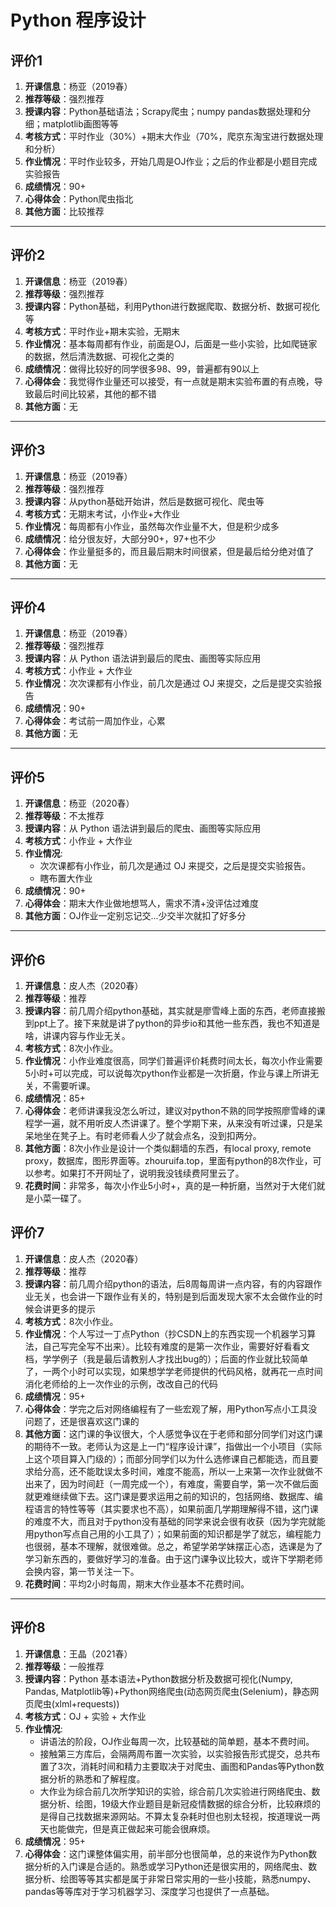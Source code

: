 # Python 程序设计

## 评价1

1. **开课信息**：杨亚（2019春）
2. **推荐等级**：强烈推荐
3. **授课内容**：Python基础语法；Scrapy爬虫；numpy pandas数据处理和分细；matplotlib画图等等
4. **考核方式**：平时作业（30%）+期末大作业（70%，爬京东淘宝进行数据处理和分析）
5. **作业情况**：平时作业较多，开始几周是OJ作业；之后的作业都是小题目完成实验报告
6. **成绩情况**：90+
7. **心得体会**：Python爬虫指北
8. **其他方面**：比较推荐

---

## 评价2

1. **开课信息**：杨亚（2019春）
2. **推荐等级**：强烈推荐
3. **授课内容**：Python基础，利用Python进行数据爬取、数据分析、数据可视化等
4. **考核方式**：平时作业+期末实验，无期末
5. **作业情况**：基本每周都有作业，前面是OJ，后面是一些小实验，比如爬链家的数据，然后清洗数据、可视化之类的
6. **成绩情况**：做得比较好的同学很多98、99，普遍都有90以上
7. **心得体会**：我觉得作业量还可以接受，有一点就是期末实验布置的有点晚，导致最后时间比较紧，其他的都不错
8. **其他方面**：无

---

## 评价3

1. **开课信息**：杨亚（2019春）
2. **推荐等级**：强烈推荐
3. **授课内容**：从python基础开始讲，然后是数据可视化、爬虫等
4. **考核方式**：无期末考试，小作业+大作业
5. **作业情况**：每周都有小作业，虽然每次作业量不大，但是积少成多
6. **成绩情况**：给分很友好，大部分90+，97+也不少
7. **心得体会**：作业量挺多的，而且最后期末时间很紧，但是最后给分绝对值了
8. **其他方面**：无

---

## 评价4

1. **开课信息**：杨亚（2019春）
2. **推荐等级**：强烈推荐
3. **授课内容**：从 Python 语法讲到最后的爬虫、画图等实际应用
4. **考核方式**：小作业 + 大作业
5. **作业情况**：次次课都有小作业，前几次是通过 OJ 来提交，之后是提交实验报告
6. **成绩情况**：90+
7. **心得体会**：考试前一周加作业，心累
8. **其他方面**：无

---

## 评价5

1. **开课信息**：杨亚（2020春）
2. **推荐等级**：不太推荐
3. **授课内容**：从 Python 语法讲到最后的爬虫、画图等实际应用
4. **考核方式**：小作业 + 大作业
5. **作业情况**:
    * 次次课都有小作业，前几次是通过 OJ 来提交，之后是提交实验报告。
    * 瞎布置大作业
6. **成绩情况**：90+
7. **心得体会**：期末大作业做地想骂人，需求不清+没评估过难度
8. **其他方面**：OJ作业一定别忘记交...少交半次就扣了好多分


---

## 评价6

1. **开课信息**：皮人杰（2020春）
2. **推荐等级**：推荐
3. **授课内容**：前几周介绍python基础，其实就是廖雪峰上面的东西，老师直接搬到ppt上了。接下来就是讲了python的异步io和其他一些东西，我也不知道是啥，讲课内容与作业无关。
4. **考核方式**：8次小作业。
5. **作业情况**：小作业难度很高，同学们普遍评价耗费时间太长，每次小作业需要5小时+可以完成，可以说每次python作业都是一次折磨，作业与课上所讲无关，不需要听课。
6. **成绩情况**：85+
7. **心得体会**：老师讲课我没怎么听过，建议对python不熟的同学按照廖雪峰的课程学一遍，就不用听皮人杰讲课了。整个学期下来，从来没有听过课，只是呆呆地坐在凳子上。有时老师看人少了就会点名，没到扣两分。
8. **其他方面**：8次小作业是设计一个类似翻墙的东西，有local proxy, remote proxy，数据库，图形界面等。zhouruifa.top，里面有python的8次作业，可以参考。如果打不开网址了，说明我没钱续费阿里云了。
9. **花费时间**：非常多，每次小作业5小时+，真的是一种折磨，当然对于大佬们就是小菜一碟了。

## 评价7

1. **开课信息**：皮人杰（2020春）
2. **推荐等级**：推荐
3. **授课内容**：前几周介绍python的语法，后8周每周讲一点内容，有的内容跟作业无关，也会讲一下跟作业有关的，特别是到后面发现大家不太会做作业的时候会讲更多的提示
4. **考核方式**：8次小作业。
5. **作业情况**：个人写过一丁点Python（抄CSDN上的东西实现一个机器学习算法，自己写完全写不出来）。比较有难度的是第一次作业，需要好好看看文档，学学例子（我是最后请教别人才找出bug的）；后面的作业就比较简单了，一两个小时可以实现，如果想学学老师提供的代码风格，就再花一点时间消化老师给的上一次作业的示例，改改自己的代码
6. **成绩情况**：95+
7. **心得体会**：学完之后对网络编程有了一些宏观了解，用Python写点小工具没问题了，还是很喜欢这门课的
8. **其他方面**：这门课的争议很大，个人感觉争议在于老师和部分同学们对这门课的期待不一致。老师认为这是上一门“程序设计课”，指做出一个小项目（实际上这个项目算入门级的）；而部分同学们以为什么选修课自己都能选，而且要求给分高，还不能耽误太多时间，难度不能高，所以一上来第一次作业就做不出来了，因为时间赶（一周完成一个），有难度，需要自学，第一次不做后面就更难继续做下去。这门课是要求运用之前的知识的，包括网络、数据库、编程语言的特性等等（其实要求也不高），如果前面几学期理解得不错，这门课的难度不大，而且对于python没有基础的同学来说会很有收获（因为学完就能用python写点自己用的小工具了）；如果前面的知识都是学了就忘，编程能力也很弱，基本不理解，就很难做。总之，希望学弟学妹摆正心态，选课是为了学习新东西的，要做好学习的准备。由于这门课争议比较大，或许下学期老师会换内容，第一节关注一下。
9. **花费时间**：平均2小时每周，期末大作业基本不花费时间。

---

## 评价8

1. **开课信息**：王晶（2021春）
2. **推荐等级**：一般推荐
3. **授课内容**：Python 基本语法+Python数据分析及数据可视化(Numpy, Pandas, Matplotlib等)+Python网络爬虫(动态网页爬虫(Selenium)，静态网页爬虫(xlml+requests))
4. **考核方式**：OJ + 实验 + 大作业
5. **作业情况**:
    - 讲语法的阶段，OJ作业每周一次，比较基础的简单题，基本不费时间。
    - 接触第三方库后，会隔两周布置一次实验，以实验报告形式提交，总共布置了3次，消耗时间和精力主要取决于对爬虫、画图和Pandas等Python数据分析的熟悉和了解程度。
    - 大作业为综合前几次所学知识的实验，综合前几次实验进行网络爬虫、数据分析、绘图，19级大作业题目是新冠疫情数据的综合分析，比较麻烦的是得自己找数据来源网站。不算太复杂耗时但也别太轻视，按道理说一两天也能做完，但是真正做起来可能会很麻烦。
6. **成绩情况**：95+
7. **心得体会**：这门课整体偏实用，前半部分也很简单，总的来说作为Python数据分析的入门课是合适的。熟悉或学习Python还是很实用的，网络爬虫、数据分析、绘图等等其实都是属于非常日常实用的一些小技能，熟悉numpy、pandas等等库对于学习机器学习、深度学习也提供了一点基础。
